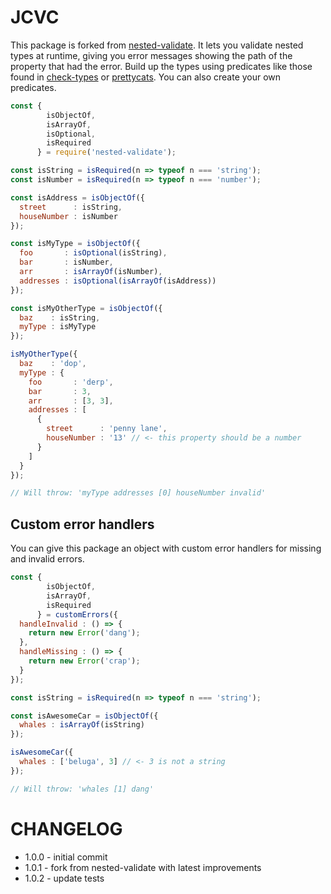 # JCVC

This package is forked from [nested-validate](https://github.com/jtremback/nested-validate). 
It lets you validate nested types at runtime, giving you error messages showing the path of the property that had the error. Build up the types using predicates like those found in [check-types](https://www.npmjs.com/package/check-types) or [prettycats](https://www.npmjs.com/package/prettycats). You can also create your own predicates.

```js
const {
        isObjectOf,
        isArrayOf,
        isOptional,
        isRequired
      } = require('nested-validate');

const isString = isRequired(n => typeof n === 'string');
const isNumber = isRequired(n => typeof n === 'number');

const isAddress = isObjectOf({
  street      : isString,
  houseNumber : isNumber
});

const isMyType = isObjectOf({
  foo       : isOptional(isString),
  bar       : isNumber,
  arr       : isArrayOf(isNumber),
  addresses : isOptional(isArrayOf(isAddress))
});

const isMyOtherType = isObjectOf({
  baz    : isString,
  myType : isMyType
});

isMyOtherType({
  baz    : 'dop',
  myType : {
    foo       : 'derp',
    bar       : 3,
    arr       : [3, 3],
    addresses : [
      {
        street      : 'penny lane',
        houseNumber : '13' // <- this property should be a number
      }
    ]
  }
});

// Will throw: 'myType addresses [0] houseNumber invalid'

```

## Custom error handlers

You can give this package an object with custom error handlers for missing and invalid errors.

```js
const {
        isObjectOf,
        isArrayOf,
        isRequired
      } = customErrors({
  handleInvalid : () => {
    return new Error('dang');
  },
  handleMissing : () => {
    return new Error('crap');
  }
});

const isString = isRequired(n => typeof n === 'string');

const isAwesomeCar = isObjectOf({
  whales : isArrayOf(isString)
});

isAwesomeCar({
  whales : ['beluga', 3] // <- 3 is not a string
});

// Will throw: 'whales [1] dang'
```


# CHANGELOG
 - 1.0.0 - initial commit
 - 1.0.1 - fork from nested-validate with latest improvements
 - 1.0.2 - update tests
